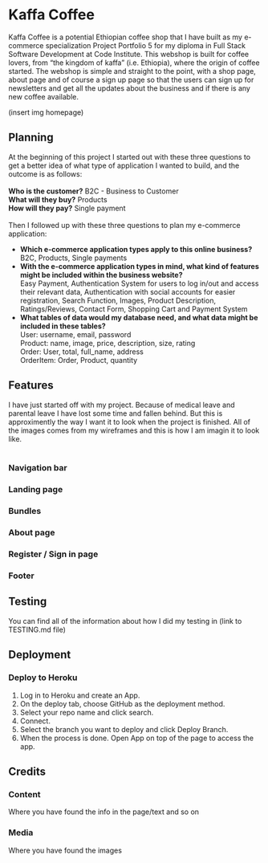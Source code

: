 # Kaffa Coffee

Kaffa Coffee is a potential Ethiopian coffee shop that I have built as my e-commerce specialization Project Portfolio 5 for my diploma in Full Stack Software Development at Code Institute. 
This webshop is built for coffee lovers, from “the kingdom of kaffa” (i.e. Ethiopia), where the origin of coffee started. The webshop is simple and straight to the point, with a shop page, about page and of course a sign up page so that the users can sign up for newsletters and get all the updates about the business and if there is any new coffee available. 

(insert img homepage)

## Planning
At the beginning of this project I started out with these three questions to get a better idea of what type of application I wanted to build, and the outcome is as follows:
<br>
<br>
**Who is the customer?** B2C - Business to Customer
<br>
**What will they buy?** Products
<br>
**How will they pay?** Single payment
<br>
<br>
Then I followed up with these three questions to plan my e-commerce application:
<br>
- **Which e-commerce application types apply to this online business?**
  <br> B2C, Products, Single payments
- **With the e-commerce application types in mind, what kind of features might be included within the business website?**
  <br> Easy Payment, Authentication System for users to log in/out and access their relevant data, Authentication with social accounts for easier registration, Search Function, Images, Product Description, Ratings/Reviews, Contact Form, Shopping Cart and Payment System
- **What tables of data would my database need, and what data might be included in these tables?**
  <br> User: username, email, password
  <br> Product: name, image, price, description, size, rating
  <br> Order: User, total, full_name, address
  <br> OrderItem: Order, Product, quantity

## Features
I have just started off with my project. Because of medical leave and parental leave I have lost some time and fallen behind.
But this is approximently the way I want it to look when the project is finished. All of the images comes from my wireframes and this is how I am imagin it to look like.
<br>
<br>
### Navigation bar

### Landing page

### Bundles

### About page

### Register / Sign in page

### Footer

## Testing
You can find all of the information about how I did my testing in (link to TESTING.md file)

## Deployment 

### Deploy to Heroku
1. Log in to Heroku and create an App.
2. On the deploy tab, choose GitHub as the deployment method.
3. Select your repo name and click search.
4. Connect.
5. Select the branch you want to deploy and click Deploy Branch.
6. When the process is done. Open App on top of the page to access the app.

## Credits

### Content
Where you have found the info in the page/text and so on

### Media 
Where you have found the images

